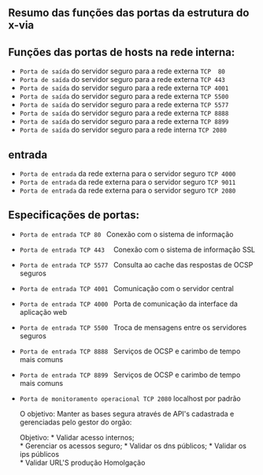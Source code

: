 
## Resumo das funções das portas da estrutura do x-via

##  Funções das portas de hosts na rede interna:
* `Porta de saída`   do servidor seguro para a rede externa  `TCP  80`
* `Porta de saída`   do servidor seguro para a rede externa  `TCP 443`
* `Porta de saída`   do servidor seguro para a rede externa  `TCP 4001`
* `Porta de saída`   do servidor seguro para a rede externa  `TCP 5500`
* `Porta de saída`   do servidor seguro para a rede externa  `TCP 5577`
* `Porta de saída`   do servidor seguro para a rede externa  `TCP 8888`
* `Porta de saída`   do servidor seguro para a rede externa  `TCP 8899`
* `Porta de saída`   do servidor seguro para a rede interna  `TCP 2080`
## entrada
* `Porta de entrada` da rede externa para o servidor seguro  `TCP 4000`
* `Porta de entrada` da rede externa para o servidor seguro  `TCP 9011`
* `Porta de entrada` da rede externa para o servidor seguro  `TCP 2080`

## Especificações de portas:
* `Porta de entrada TCP 80 ` Conexão com o sistema de informação                
* `Porta de entrada TCP 443  ` Conexão com o sistema de informação SSL         
* `Porta de entrada TCP 5577 ` Consulta ao cache das respostas de OCSP seguros   
* `Porta de entrada TCP 4001 ` Comunicação com o servidor central
* `Porta de entrada TCP 4000 ` Porta de comunicação da interface da aplicação web                
* `Porta de entrada TCP 5500 ` Troca de mensagens entre os servidores seguros   
* `Porta de entrada TCP 8888 ` Serviços de OCSP e carimbo de tempo mais comuns    
* `Porta de entrada TCP 8899 ` Serviços de OCSP e carimbo de tempo mais comuns   
* `Porta de monitoramento operacional TCP 2080` localhost por padrão             

  O objetivo:
  Manter as bases segura através de API's cadastrada e gerenciadas pelo gestor do orgão:
    
     Objetivo:    * Validar acesso internos;   
                  * Gerenciar os acessos seguro;
                  * Validar os dns públicos;
                  * Validar os ips públicos  
                  * Validar URL'S produção Homolgação
                   
                   
